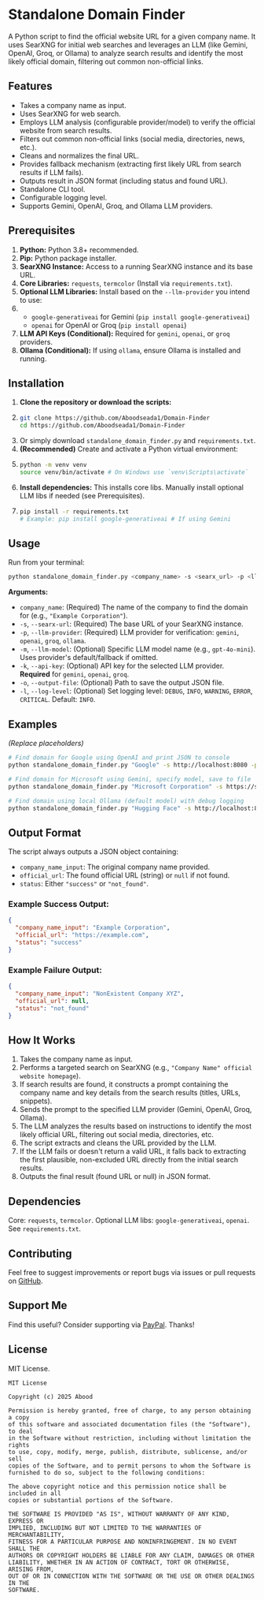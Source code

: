 # Standalone Domain Finder

A Python script to find the official website URL for a given company name. It uses SearXNG for initial web searches and leverages an LLM (like Gemini, OpenAI, Groq, or Ollama) to analyze search results and identify the most likely official domain, filtering out common non-official links.

## Features

* Takes a company name as input.
* Uses SearXNG for web search.
* Employs LLM analysis (configurable provider/model) to verify the official website from search results.
* Filters out common non-official links (social media, directories, news, etc.).
* Cleans and normalizes the final URL.
* Provides fallback mechanism (extracting first likely URL from search results if LLM fails).
* Outputs result in JSON format (including status and found URL).
* Standalone CLI tool.
* Configurable logging level.
* Supports Gemini, OpenAI, Groq, and Ollama LLM providers.

## Prerequisites

1. **Python:** Python 3.8+ recommended.
2. **Pip:** Python package installer.
3. **SearXNG Instance:** Access to a running SearXNG instance and its base URL.
4. **Core Libraries:** `requests`, `termcolor` (Install via `requirements.txt`).
5. **Optional LLM Libraries:** Install based on the `--llm-provider` you intend to use:
6. * `google-generativeai` for Gemini (`pip install google-generativeai`)
   * `openai` for OpenAI or Groq (`pip install openai`)
7. **LLM API Keys (Conditional):** Required for `gemini`, `openai`, or `groq` providers.
8. **Ollama (Conditional):** If using `ollama`, ensure Ollama is installed and running.

## Installation

1. **Clone the repository or download the scripts:**
2. ```bash
   git clone https://github.com/Aboodseada1/Domain-Finder
   cd https://github.com/Aboodseada1/Domain-Finder
   ```
3. Or simply download `standalone_domain_finder.py` and `requirements.txt`.
4. **(Recommended)** Create and activate a Python virtual environment:
5. ```bash
   python -m venv venv
   source venv/bin/activate # On Windows use `venv\Scripts\activate`
   ```
6. **Install dependencies:** This installs core libs. Manually install optional LLM libs if needed (see Prerequisites).
7. ```bash
   pip install -r requirements.txt
   # Example: pip install google-generativeai # If using Gemini
   ```

## Usage

Run from your terminal:

```bash
python standalone_domain_finder.py <company_name> -s <searx_url> -p <llm_provider> [options]
```

**Arguments:**

* `company_name`: (Required) The name of the company to find the domain for (e.g., `"Example Corporation"`).
* `-s`, `--searx-url`: (Required) The base URL of your SearXNG instance.
* `-p`, `--llm-provider`: (Required) LLM provider for verification: `gemini`, `openai`, `groq`, `ollama`.
* `-m`, `--llm-model`: (Optional) Specific LLM model name (e.g., `gpt-4o-mini`). Uses provider's default/fallback if omitted.
* `-k`, `--api-key`: (Optional) API key for the selected LLM provider. **Required** for `gemini`, `openai`, `groq`.
* `-o`, `--output-file`: (Optional) Path to save the output JSON file.
* `-l`, `--log-level`: (Optional) Set logging level: `DEBUG`, `INFO`, `WARNING`, `ERROR`, `CRITICAL`. Default: `INFO`.

## Examples

*(Replace placeholders)*

```bash
# Find domain for Google using OpenAI and print JSON to console
python standalone_domain_finder.py "Google" -s http://localhost:8080 -p openai -k YOUR_OPENAI_KEY

# Find domain for Microsoft using Gemini, specify model, save to file
python standalone_domain_finder.py "Microsoft Corporation" -s https://searx.example.org -p gemini -m gemini-1.5-flash -k YOUR_GEMINI_KEY -o microsoft_domain.json

# Find domain using local Ollama (default model) with debug logging
python standalone_domain_finder.py "Hugging Face" -s http://localhost:8080 -p ollama -l DEBUG
```

## Output Format

The script always outputs a JSON object containing:

* `company_name_input`: The original company name provided.
* `official_url`: The found official URL (string) or `null` if not found.
* `status`: Either `"success"` or `"not_found"`.

### Example Success Output:

```json
{
  "company_name_input": "Example Corporation",
  "official_url": "https://example.com",
  "status": "success"
}
```

### Example Failure Output:

```json
{
  "company_name_input": "NonExistent Company XYZ",
  "official_url": null,
  "status": "not_found"
}
```

## How It Works

1. Takes the company name as input.
2. Performs a targeted search on SearXNG (e.g., `"Company Name" official website homepage`).
3. If search results are found, it constructs a prompt containing the company name and key details from the search results (titles, URLs, snippets).
4. Sends the prompt to the specified LLM provider (Gemini, OpenAI, Groq, Ollama).
5. The LLM analyzes the results based on instructions to identify the most likely official URL, filtering out social media, directories, etc.
6. The script extracts and cleans the URL provided by the LLM.
7. If the LLM fails or doesn't return a valid URL, it falls back to extracting the first plausible, non-excluded URL directly from the initial search results.
8. Outputs the final result (found URL or null) in JSON format.

## Dependencies

Core: `requests`, `termcolor`. Optional LLM libs: `google-generativeai`, `openai`. See `requirements.txt`.

## Contributing

Feel free to suggest improvements or report bugs via issues or pull requests on [GitHub](https://github.com/Aboodseada1?tab=repositories).

## Support Me

Find this useful? Consider supporting via [PayPal](http://paypal.me/aboodseada1999). Thanks!

## License

MIT License.

```
MIT License

Copyright (c) 2025 Abood

Permission is hereby granted, free of charge, to any person obtaining a copy
of this software and associated documentation files (the "Software"), to deal
in the Software without restriction, including without limitation the rights
to use, copy, modify, merge, publish, distribute, sublicense, and/or sell
copies of the Software, and to permit persons to whom the Software is
furnished to do so, subject to the following conditions:

The above copyright notice and this permission notice shall be included in all
copies or substantial portions of the Software.

THE SOFTWARE IS PROVIDED "AS IS", WITHOUT WARRANTY OF ANY KIND, EXPRESS OR
IMPLIED, INCLUDING BUT NOT LIMITED TO THE WARRANTIES OF MERCHANTABILITY,
FITNESS FOR A PARTICULAR PURPOSE AND NONINFRINGEMENT. IN NO EVENT SHALL THE
AUTHORS OR COPYRIGHT HOLDERS BE LIABLE FOR ANY CLAIM, DAMAGES OR OTHER
LIABILITY, WHETHER IN AN ACTION OF CONTRACT, TORT OR OTHERWISE, ARISING FROM,
OUT OF OR IN CONNECTION WITH THE SOFTWARE OR THE USE OR OTHER DEALINGS IN THE
SOFTWARE.
```